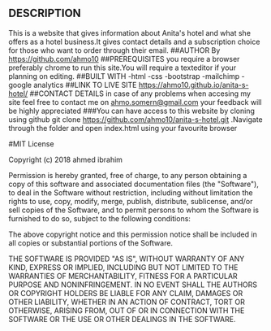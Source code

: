 ## DESCRIPTION
This is a website that gives information about Anita's hotel and what she  offers as a hotel business.It gives contact details and a subscription choice for those who want to order through their email.
##AUTHOR
By https://github.com/ahmo10
##PREREQUISITES
you require a browser preferably chrome to run this site.You will require a texteditor if your planning on editing.
##BUILT WITH
-html
-css
-bootstrap
-mailchimp
-google analytics
##LINK TO LIVE SITE
https://ahmo10.github.io/anita-s-hotel/
##CONTACT DETAILS
in case of any problems when accesing my site feel free to contact me on ahmo.somern@gmail.com your feedback will be highly appreciated
###You can have access to this website by cloning using github git clone https://github.com/ahmo10/anita-s-hotel.git .Navigate through the folder and open index.html using your favourite browser



#MIT License

Copyright (c) 2018 ahmed ibrahim

Permission is hereby granted, free of charge, to any person obtaining a copy
of this software and associated documentation files (the "Software"), to deal
in the Software without restriction, including without limitation the rights
to use, copy, modify, merge, publish, distribute, sublicense, and/or sell
copies of the Software, and to permit persons to whom the Software is
furnished to do so, subject to the following conditions:

The above copyright notice and this permission notice shall be included in all
copies or substantial portions of the Software.

THE SOFTWARE IS PROVIDED "AS IS", WITHOUT WARRANTY OF ANY KIND, EXPRESS OR
IMPLIED, INCLUDING BUT NOT LIMITED TO THE WARRANTIES OF MERCHANTABILITY,
FITNESS FOR A PARTICULAR PURPOSE AND NONINFRINGEMENT. IN NO EVENT SHALL THE
AUTHORS OR COPYRIGHT HOLDERS BE LIABLE FOR ANY CLAIM, DAMAGES OR OTHER
LIABILITY, WHETHER IN AN ACTION OF CONTRACT, TORT OR OTHERWISE, ARISING FROM,
OUT OF OR IN CONNECTION WITH THE SOFTWARE OR THE USE OR OTHER DEALINGS IN THE
SOFTWARE.
